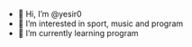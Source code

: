 - 👋 Hi, I’m @yesir0
- 👀 I’m interested in sport, music and program 
- 🌱 I’m currently learning program



